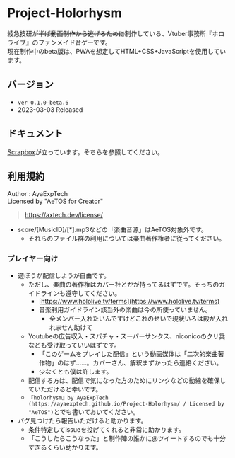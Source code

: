 # Project-Holorhysm

綾急技研が~~半ば動画制作から逃げるために~~制作している、Vtuber事務所『ホロライブ』のファンメイド音ゲーです。  
現在制作中のbeta版は、PWAを想定してHTML+CSS+JavaScriptを使用しています。

## バージョン

- `ver 0.1.0-beta.6`
- 2023-03-03 Released

## ドキュメント

[Scrapbox](https://scrapbox.io/AXT-Holorhysm/)が立っています。そちらを参照してください。

## 利用規約

Author : AyaExpTech  
Licensed by "AeTOS for Creator"
> https://axtech.dev/license/

- score/\[MusicID\]/\[*\].mp3などの「楽曲音源」はAeTOS対象外です。
    - それらのファイル群の利用については楽曲著作権者に従ってください。

### プレイヤー向け

- 遊ぼうが配信しようが自由です。
    - ただし、楽曲の著作権はカバー社とかが持ってるはずです。そっちのガイドラインも遵守してください。
        - [https://www.hololive.tv/terms](https://www.hololive.tv/terms)
        - 音楽利用ガイドライン該当外の楽曲は今の所使っていません。
            - 全メンバー入れたいんですけどこれのせいで現状いろは殿が入れれません助けて
    - Youtubeの広告収入・スパチャ・スーパーサンクス、niconicoのクリ奨なども受け取っていいはずです。
        - 「このゲームをプレイした配信」という動画媒体は「二次的楽曲著作物」のはず……。カバーさん、解釈まずかったら連絡ください。
        - 少なくとも僕は許します。
    - 配信する方は、配信で気になった方のためにリンクなどの動線を確保していただけると幸いです。
    - `『holorhysm』by AyaExpTech (https://ayaexptech.github.io/Project-Holorhysm/ / Licensed by "AeTOS")`とでも書いておいてください。
- バグ見つけたら報告いただけると助かります。
    - 条件特定してissueを投げてくれると非常に助かります。
    - 「こうしたらこうなった」と制作陣の誰かに@ツイートするのでも十分すぎるくらい助かります。
